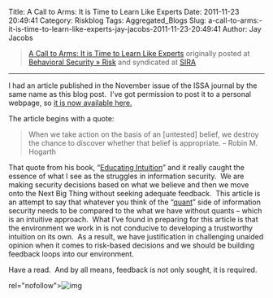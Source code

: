 Title: A Call to Arms: It is Time to Learn Like Experts
Date: 2011-11-23 20:49:41
Category: Riskblog
Tags: Aggregated_Blogs
Slug: a-call-to-arms:-it-is-time-to-learn-like-experts-jay-jacobs-2011-11-23-20:49:41
Author: Jay Jacobs

>[A Call to Arms: It is Time to Learn Like Experts](http://beechplane.wordpress.com/2011/11/23/a-call-to-arms-it-is-time-to-learn-like-experts/) originally posted at [Behavioral Security » Risk](http://beechplane.wordpress.com) and syndicated at [SIRA](http://societyinforisk.org)
***
I had an article published in the November issue of the ISSA journal by the same name as this blog post.  I’ve got permission to post it to a personal webpage, so [it is now available here.](http://beechplane.files.wordpress.com/2011/11/a-call-to-arms_issa1111.pdf) 

The article begins with a quote:

> When we take action on the basis of an [untested] belief, we destroy the chance to discover whether that belief is appropriate. – Robin M. Hogarth

That quote from his book, “[Educating Intuition](http://www.amazon.com/Educating-Intuition-Robin-M-Hogarth/dp/0226348628)” and it really caught the essence of what I see as the struggles in information security.  We are making security decisions based on what we believe and then we move onto the Next Big Thing without seeking adequate feedback.  This article is an attempt to say that whatever you think of the “[quant](http://en.wikipedia.org/wiki/Quantitative_analyst)” side of information security needs to be compared to the what we have without quants – which is an intuitive approach.  What I’ve found in preparing for this article is that the environment we work in is not conducive to developing a trustworthy intuition on its own.  As a result, we have justification in challenging unaided opinion when it comes to risk-based decisions and we should be building feedback loops into our environment.

Have a read.  And by all means, feedback is not only sought, it is required.

rel="nofollow"\>![img](/images/blank.png%20/></a>%20<img%20alt=)


